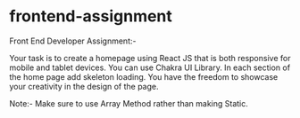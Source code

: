 # frontend-assignment

Front End Developer Assignment:-

Your task is to create a homepage using React JS that is both responsive for mobile and tablet devices. You can use Chakra UI Library. In each section of the home page add skeleton loading. You have the freedom to showcase your creativity in the design of the page.

Note:- Make sure to use Array Method rather than making Static.    